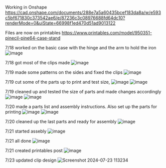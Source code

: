 Working in Onshape
https://cad.onshape.com/documents/288e7a5a60435bcef183da8a/w/e593c5bf671830c373542ae6/e/87236c3c08976688fd64dc10?renderMode=0&uiState=66998f1ed470d51ad9013122

Files are now on printables
https://www.printables.com/model/950351-pinecil-pine64-case-stand

7/18 worked on the basic case with the hinge and the arm to hold the iron
![image](https://github.com/user-attachments/assets/a1d12f25-29a0-460e-9c7f-05e945eb9df6)

7/18 got most of the clips made
![image](https://github.com/user-attachments/assets/afd5da8e-8c69-400e-b734-d50cfee7210a)

7/19 made some patterns on the sides and fixed the clips
![image](https://github.com/user-attachments/assets/538722c4-133d-47c2-b66d-976422416d7c)

7/19 cut some of the parts up to print and test size,
![image](https://github.com/user-attachments/assets/37712518-cb08-4707-b922-97d3209af66b)
![image](https://github.com/user-attachments/assets/c469accf-fd06-43d5-bd5b-046ba82ba9e5)


7/19 cleaned up and tested the size of parts and made changes accordingly
![image](https://github.com/user-attachments/assets/5438916d-6ae1-4ee9-9f33-29b2e96765ee)
![image](https://github.com/user-attachments/assets/80d47039-5829-4c7d-9b56-e3645627f5a9)

7/20 made a parts list and assembly instructions. Also set up the parts for printing
![image](https://github.com/user-attachments/assets/04b03a51-f481-4d02-97b0-2645cee80fa1)
![image](https://github.com/user-attachments/assets/24423e6d-6f86-4f68-8676-6546a5c3af8d)

7/20 cleaned up the last parts and ready for assembly
![image](https://github.com/user-attachments/assets/ea30fac7-e166-47bc-926b-6249e9339b7f)

7/21 started assebly
![image](https://github.com/user-attachments/assets/2b4d474b-6b9d-42ea-a218-83f2265b5de3)

7/21 all done
![image](https://github.com/user-attachments/assets/8c827869-6ce4-497c-bee2-1c45271bd204)

7/21 created printables post
![image](https://github.com/user-attachments/assets/fab1f730-ed24-4f60-8784-2ce9af99e7c5)

7/23 updated clip design
![Screenshot 2024-07-23 113234](https://github.com/user-attachments/assets/eb864107-89b7-4de8-93a3-56487a2e7844)










